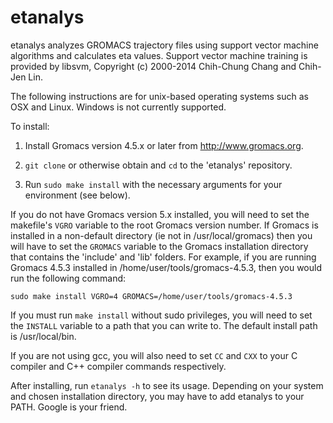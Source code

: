 # etanalys
etanalys analyzes GROMACS trajectory files using support vector machine algorithms and calculates eta values.
Support vector machine training is provided by libsvm, Copyright (c) 2000-2014 Chih-Chung Chang and Chih-Jen Lin.

The following instructions are for unix-based operating systems such as OSX and Linux. Windows is not currently supported.

To install:

1. Install Gromacs version 4.5.x or later from http://www.gromacs.org.

3. `git clone` or otherwise obtain and `cd` to the 'etanalys' repository.

3. Run `sudo make install` with the necessary arguments for your environment (see below).

If you do not have Gromacs version 5.x installed, you will need to set the makefile's `VGRO` variable to the root Gromacs version number. If Gromacs is installed in a non-default directory (ie not in /usr/local/gromacs) then you will have to set the `GROMACS` variable to the Gromacs installation directory that contains the 'include' and 'lib' folders. For example, if you are running Gromacs 4.5.3 installed in /home/user/tools/gromacs-4.5.3, then you would run the following command:

`sudo make install VGRO=4 GROMACS=/home/user/tools/gromacs-4.5.3`

If you must run `make install` without sudo privileges, you will need to set the `INSTALL` variable to a path that you can write to. The default install path is /usr/local/bin.

If you are not using gcc, you will also need to set `CC` and `CXX` to your C compiler and C++ compiler commands respectively.

After installing, run `etanalys -h` to see its usage. Depending on your system and chosen installation directory, you may have to add etanalys to your PATH. Google is your friend.